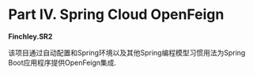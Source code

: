 # Part IV. Spring Cloud OpenFeign

**Finchley.SR2** 

该项目通过自动配置和Spring环境以及其他Spring编程模型习惯用法为Spring Boot应用程序提供OpenFeign集成.


